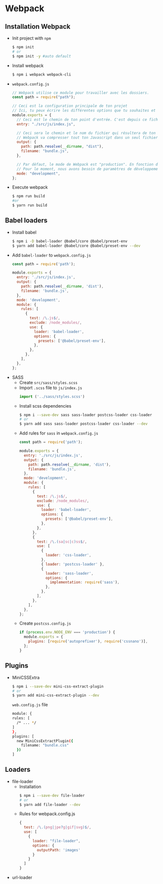 # Webpack

## Installation Webpack
- Init project with `npm`
  ```bash
  $ npm init 
  # or
  $ npm init -y #auto default
  ```
- Install webpack
  ```bash
  $ npm i webpack webpack-cli
  ```
- `webpack.config.js`
  ```js
  // Webpack utilise ce module pour travailler avec les dossiers.
  const path = require("path");

  // Ceci est la configuration principale de ton projet
  // Ici, tu peux écrire les différentes options que tu souhaites et dire à Webpack que faire.
  module.exports = {
    // Ceci est le chemin de ton point d'entrée. C'est depuis ce fichier que Webpack commencera à travailler.
    entry: "./src/js/index.js",

    // Ceci sera le chemin et le nom du fichier qui résultera de ton bundle
    // Webpack va compresser tout ton Javascript dans un seul fichier
    output: {
      path: path.resolve(__dirname, "dist"),
      filename: "bundle.js",
    },

    // Par défaut, le mode de Webpack est "production". En fonction de ce qui est écrit ici, tu pourras appliquer différentes méthodes dans ton bundle final.
    // Pour le moment, nous avons besoin de paramètres de développement. Nous n'avons, par exemple, pas besoin de minifier notre code, nous allons donc le mettre en "développement"
    mode: "development",
  };
  ```
- Execute webpack
  ```bash
  $ npm run build
  #or
  $ yarn run build
  ```
## Babel loaders
- Install babel
  ```bash
  $ npm i -D babel-loader @babel/core @babel/preset-env
  $ yarn add babel-loader @babel/core @babel/preset-env --dev
  ```
- Add `babel-loader` to `webpack.config.js`
  ```js
  const path = require('path');

  module.exports = {
    entry: './src/js/index.js',
    output: {
      path: path.resolve(__dirname, 'dist'),
      filename: 'bundle.js',
    },
    mode: 'development',
    module: {
      rules: [
        {
          test: /\.js$/,
          exclude: /node_modules/,
          use: {
            loader: 'babel-loader',
            options: {
              presets: ['@babel/preset-env'],
            },
          },
        },
      ],
    },
  };

  ```
- SASS
  - Create `src/sass/styles.scss`
  - Import `.scss` file to `js/index.js`
    ```js
    import ('../sass/styles.scss')
    ```
  - Install scss dependencies
    ```bash
    $ npm i --save-dev sass sass-loader postcss-loader css-loader
    # or
    $ yarn add sass sass-loader postcss-loader css-loader --dev
    ```
  - Add rules for `sass` in `webpack.config.js`
    ```js
    const path = require('path');

    module.exports = {
      entry: './src/js/index.js',
      output: {
        path: path.resolve(__dirname, 'dist'),
        filename: 'bundle.js',
      },
      mode: 'development',
      module: {
        rules: [
          {
            test: /\.js$/,
            exclude: /node_modules/,
            use: {
              loader: 'babel-loader',
              options: {
                presets: ['@babel/preset-env'],
              },
            },
          },
          {
            test: /\.(sa|sc|c)ss$/,
            use: [
              {
                loader: 'css-loader',
              },
              { loader: 'postcss-loader' },
              {
                loader: 'sass-loader',
                options: {
                  implementation: require('sass'),
                },
              },
            ],
          },
        ],
      },
    };
    ```
  - Create `postcss.config.js`
    ```js
    if (process.env.NODE_ENV === 'production') {
      module.exports = {
        plugins: [require('autoprefixer'), require('cssnano')],
      };
    }

    ```
## Plugins
- MiniCSSExtra
  ```bash
  $ npm i --save-dev mini-css-extract-plugin
  # or
  $ yarn add mini-css-extract-plugin --dev
  ```

  `web.config.js` file
  ```bash
  module: {
  rules: [
    /* ... */
  ]
  },
  plugins: [
    new MiniCssExtractPlugin({
      filename: "bundle.css"
    })
  ]
  ```
## Loaders
- file-loader
  - Installation
    ```bash
    $ npm i --save-dev file-loader
    # or
    $ yarn add file-loader --dev
    ```
  - Rules for webpack.config.js
    ```js
    {
      test: /\.(png|jpe?g|gif|svg)$/,
      use: [
        {
          loader: "file-loader",
          options: {
            outputPath: 'images'
          }
        }
      ]
    }
    ```
- url-loader
